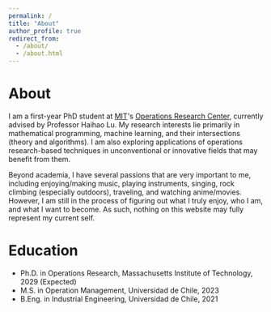 ```yaml
---
permalink: /
title: "About"
author_profile: true
redirect_from: 
  - /about/
  - /about.html
---
```


# About

I am a first-year PhD student at [MIT](https://mit.edu/)'s [Operations Research Center](https://orc.mit.edu/), currently advised by Professor Haihao Lu. My research interests lie primarily in mathematical programming, machine learning, and their intersections (theory and algorithms). I am also exploring applications of operations research-based techniques in unconventional or innovative fields that may benefit from them.

Beyond academia, I have several passions that are very important to me, including enjoying/making music, playing instruments, singing, rock climbing (especially outdoors), traveling, and watching anime/movies. However, I am still in the process of figuring out what I truly enjoy, who I am, and what I want to become. As such, nothing on this website may fully represent my current self.

# Education 

- Ph.D. in Operations Research, Massachusetts Institute of Technology, 2029 (Expected)
- M.S. in Operation Management, Universidad de Chile, 2023
- B.Eng. in Industrial Engineering, Universidad de Chile, 2021
